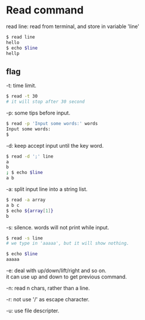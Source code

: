 # Read command

read line: read from terminal, and store in variable 'line'

```bash
$ read line
hello
$ echo $line
hellp
```

## flag

-t: time limit.

```bash
$ read -t 30
# it will stop after 30 second
```

-p: some tips before input.

```bash
$ read -p 'Input some words:' words
Input some words:
$
```

-d: keep accept input until the key word.

```bash
$ read -d ';' line
a
b
; $ echo $line
a b
```

-a: split input line into a string list.

```bash
$ read -a array
a b c
$ echo ${array[1]}
b
```

-s: silence. words will not print while input.

```bash
$ read -s line
# we type in 'aaaaa', but it will show nothing.

$ echo $line
aaaaa
```

-e: deal with up/down/lift/right and so on.  
it can use up and down to get previous command.

-n: read n chars, rather than a line.

-r: not use '/' as escape character.

-u: use file descripter.
